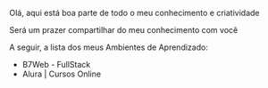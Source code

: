 Olá, aqui está boa parte de todo o meu conhecimento e criatividade


Será um prazer compartilhar do meu conhecimento com você


A seguir, a lista dos meus Ambientes de Aprendizado:


- B7Web - FullStack
- Alura | Cursos Online
